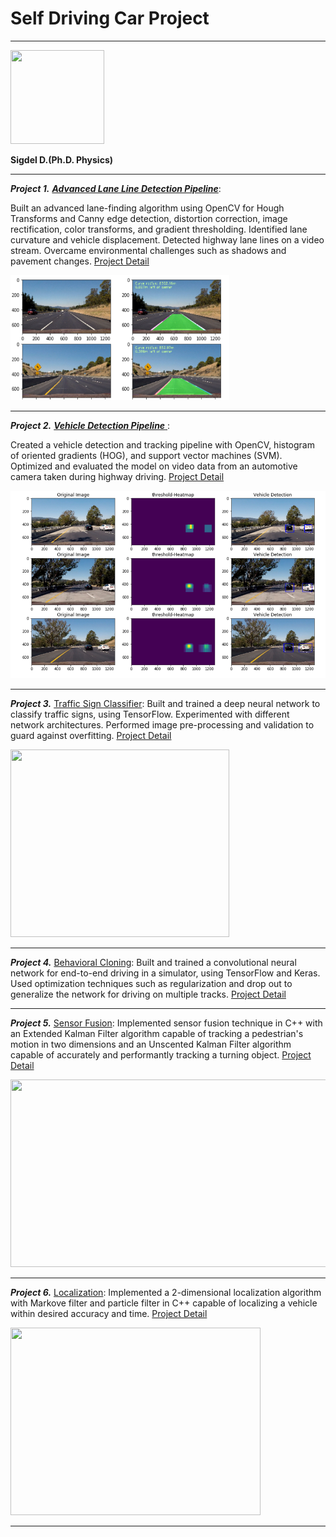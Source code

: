 
# Self Driving Car Project 

 --------------------------------------
 <img src = "https://avatars2.githubusercontent.com/u/7819087?v=4&s=460" width="150" height="150" />
 
 **Sigdel D.(Ph.D. Physics)**
 
--------------------------------------

***Project 1.*** [***Advanced Lane Line Detection Pipeline***](https://github.com/Vasuji/CarND-Advanced-Lane-Lines): 

Built an advanced lane-finding algorithm using OpenCV for Hough Transforms and Canny edge detection, distortion correction, image rectification, color transforms, and gradient thresholding. Identified lane curvature and vehicle displacement. Detected highway lane lines on a video stream. Overcame environmental challenges such as shadows and pavement changes. [Project Detail](https://github.com/Vasuji/CarND-Advanced-Lane-Lines)

  <img src = "https://github.com/Vasuji/CarND-Advanced-Lane-Lines/raw/master/pic/plot-lane.png" width="350" height="200" />
  
--------------------------------------

***Project 2.*** [***Vehicle Detection Pipeline*** ](https://github.com/Vasuji/CarND-Vehicle-Detection): 

Created a vehicle detection and tracking pipeline with OpenCV, histogram of oriented gradients (HOG), and support vector machines (SVM). Optimized and evaluated the model on video data from an automotive camera taken during highway driving. [Project Detail](https://github.com/Vasuji/CarND-Vehicle-Detection)

<img src = "https://github.com/Vasuji/CarND-Vehicle-Detection/raw/master/examples/heatmap.jpg" width="600" height="300" />


--------------------------------------

***Project 3.*** [Traffic Sign Classifier](https://github.com/Vasuji/CarND-traffic-sign-classifier): Built and trained a deep neural network to classify traffic signs, using TensorFlow. Experimented with different network architectures. Performed image pre-processing and validation to guard against overfitting. [Project Detail](https://github.com/Vasuji/CarND-traffic-sign-classifier)

<img src = "https://github.com/Vasuji/carnd-project2/raw/master/pics/result.png?raw=true" width="350" height="300" />


--------------------------------------


***Project 4.*** [Behavioral Cloning](https://github.com/Vasuji/CarND-Behavioral-Cloning): Built and trained a convolutional neural network for end-to-end driving in a simulator, using TensorFlow and Keras. Used optimization techniques such as regularization and drop out to generalize the network for driving on multiple tracks. [Project Detail](https://github.com/Vasuji/CarND-Behavioral-Cloning)

--------------------------------------


***Project 5.*** [Sensor Fusion](https://github.com/Vasuji/CarND-Unscented-Kalman-Filter-Project): Implemented sensor fusion technique in C++ with an Extended Kalman Filter algorithm capable of tracking a pedestrian's motion in two dimensions and an Unscented Kalman Filter algorithm capable of accurately and performantly tracking a turning object. [Project Detail](https://github.com/Vasuji/CarND-Unscented-Kalman-Filter-Project)

<img src = "https://github.com/Vasuji/Self-Driving-Car-Projects/blob/master/pic/Lidar.png?raw=true" width="700" height="300" />


--------------------------------------

***Project 6.*** [Localization](https://github.com/Vasuji/CarND-Kidnapped-Vehicle-Project): Implemented a 2-dimensional localization algorithm with Markove filter and particle filter in C++ capable of localizing a vehicle within desired accuracy and time. [Project Detail](https://github.com/Vasuji/CarND-Kidnapped-Vehicle-Project)

<img src = "https://github.com/Vasuji/Self-Driving-Car-Projects/blob/master/pic/loc2.png?raw=true" width="400" height="300" />




--------------------------------------


